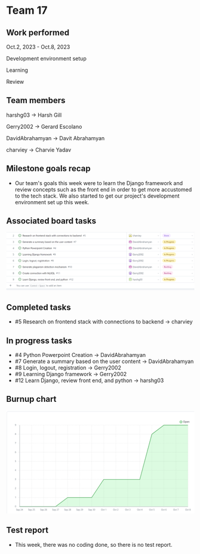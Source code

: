 # Team 17

## Work performed

Oct.2, 2023 - Oct.8, 2023

Development environment setup

Learning

Review

## Team members

harshg03 -> Harsh Gill

Gerry2002 -> Gerard Escolano

DavidAbrahamyan -> Davit Abrahamyan

charviey -> Charvie Yadav

## Milestone goals recap
- Our team's goals this week were to learn the Django framework and review concepts such as the front end in order to get more accustomed
  to the tech stack. We also started to get our project's development environment set up this week.


## Associated board tasks

![Screenshot](images/ProjectBoardScreenshotWeek5.png)

## Completed tasks

- #5 Research on frontend stack with connections to backend -> charviey

## In progress tasks

- #4 Python Powerpoint Creation -> DavidAbrahamyan
- #7 Generate a summary based on the user content -> DavidAbrahamyan
- #8 Login, logout, registration -> Gerry2002
- #9 Learning Django framework -> Gerry2002
- #12 Learn Django, review front end, and python -> harshg03

## Burnup chart
![Screenshot](images/burnupchartweek5.png)

## Test report
- This week, there was no coding done, so there is no test report.

